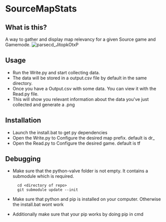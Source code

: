 
# SourceMapStats


## What is this?
A way to gather and display map relevancy for a given Source game and Gamemode.
![parsecd_JitopkOtxP](https://user-images.githubusercontent.com/29761720/216379923-94c30771-f4c8-45ac-81af-e2708c6b1598.png)



## Usage
* Run the Write.py and start collecting data.
* The data will be stored in a output.csv file by default in the same directory.
* Once you have a Output.csv with some data. You can view it with the Read.py file.
* This will show you relevant information about the data you've just collected and generate a .png 

## Installation
* Launch the install.bat to get py dependencies
* Open the Write.py to Configure the desired map prefix. default is dr_
* Open the Read.py to Configure the desired game. default is tf

## Debugging
* Make sure that the python-valve folder is not empty. It contains a submodule which is required.

        cd <directory of repo>
        git submodule update --init
        
* Make sure that python and pip is installed on your computer. Otherwise the install.bat wont work
* Additionally make sure that your pip works by doing pip in cmd
